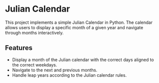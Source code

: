 # Julian Calendar

This project implements a simple Julian Calendar in Python. The calendar allows users to display a specific month of a given year and navigate through months interactively.

## Features

- Display a month of the Julian calendar with the correct days aligned to the correct weekdays.
- Navigate to the next and previous months.
- Handle leap years according to the Julian calendar rules.
